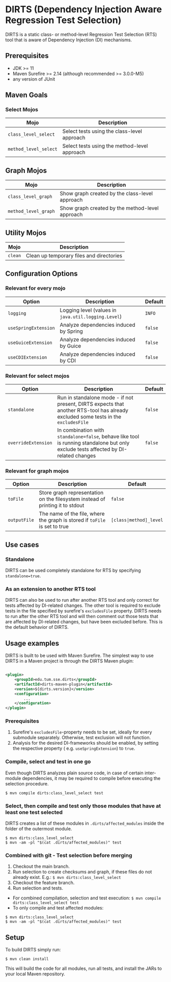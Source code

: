 # DIRTS (Dependency Injection Aware Regression Test Selection)

DIRTS is a static class- or method-level Regression Test Selection (RTS) tool that is aware of
Dependency Injection (DI) mechanisms.

## Prerequisites

- JDK >= 11
- Maven Surefire >= 2.14 (although recommended >= 3.0.0-M5)
- any version of JUnit

## Maven Goals

### Select Mojos

| Mojo                  | Description                                  |
|-----------------------|----------------------------------------------|
| `class_level_select`  | Select tests using the class-level approach  |
| `method_level_select` | Select tests using the method-level approach |

## Graph Mojos

| Mojo                  | Description                                     |
|-----------------------|-------------------------------------------------|
| `class_level_graph`   | Show graph created by the class-level approach  |
| `method_level_graph`  | Show graph created by the method-level approach |

## Utility Mojos

| Mojo    | Description                              |
|---------|------------------------------------------|
| `clean` | Clean up temporary files and directories |

## Configuration Options

### Relevant for every mojo

| Option                | Description                                                                        | Default |
|-----------------------|------------------------------------------------------------------------------------|---------|
| `logging`             | Logging level (values in `java.util.logging.Level`)                                | `INFO`  |
| `useSpringExtension`  | Analyze dependencies induced by Spring                                             | `false` |
| `useGuiceExtension`   | Analyze dependencies induced by Guice                                              | `false` |
| `useCDIExtension`     | Analyze dependencies induced by CDI                                                | `false` |

### Relevant for select mojos

| Option                | Description                                                                                                                          | Default |
|-----------------------|--------------------------------------------------------------------------------------------------------------------------------------|---------|
| `standalone`          | Run in standalone mode - if not present, DIRTS expects that another RTS-tool has already excluded some tests in the `excludesFile`   | `false` |
| `overrideExtension`   | In combination with `standalone=false`, behave like tool is running standalone but only exclude tests affected by DI-related changes | `false` |

### Relevant for graph mojos

| Option                | Description                                                                        | Default |
|-----------------------|------------------------------------------------------------------------------------|---------|
| `toFile`              | Store graph representation on the filesystem instead of printing it to stdout      | `false` |
| `outputFile`          | The name of the file, where the graph is stored if `toFile` is set to true         | `[class\|method]_level` |

## Use cases

### Standalone

DIRTS can be used completely standalone for RTS by specifying `standalone=true`.

### As an extension to another RTS tool

DIRTS can also be used to run after another RTS tool and only correct for tests affected by DI-related changes.
The other tool is required to exclude tests in the file specified by surefire's `excludesFile` property.
DIRTS needs to run after the other RTS tool and will then comment out those tests that are affected by DI-related
changes,
but have been excluded before.
This is the default behavior of DIRTS.

## Usage examples

DIRTS is built to be used with Maven Surefire. The simplest way to use DIRTS in a Maven project is through the DIRTS
Maven plugin:

```xml

<plugin>
    <groupId>edu.tum.sse.dirts</groupId>
    <artifactId>dirts-maven-plugin</artifactId>
    <version>${dirts.version}</version>
    <configuration>
        ...
    </configuration>
</plugin>
```

### Prerequisites

1. Surefire's `excludesFile`-property needs to be set, ideally for every submodule separately. Otherwise, test exclusion
   will not function.
2. Analysis for the desired DI-frameworks should be enabled, by setting the respective property (
   e.g. `useSpringExtension`) to `true`.

### Compile, select and test in one go

Even though DIRTS analyzes plain source code, in case of certain inter-module dependencies, it may be required to
compile before executing the selection procedure.

```shell
$ mvn compile dirts:class_level_select test
```

### Select, then compile and test only those modules that have at least one test selected

DIRTS creates a list of these modules in `.dirts/affected_modules` inside the folder of the outermost module.

```shell
$ mvn dirts:class_level_select
$ mvn -am -pl "$(cat .dirts/affected_modules)" test
```

### Combined with git - Test selection before merging

1. Checkout the main branch.
2. Run selection to create checksums and graph, if these files do not already exist.
   E.g.: ```$ mvn dirts:class_level_select```
3. Checkout the feature branch.
4. Run selection and tests.

- For combined compilation, selection and test execution: ```$ mvn compile dirts:class_level_select test```
- To only compile and test affected modules:

```shell
$ mvn dirts:class_level_select
$ mvn -am -pl "$(cat .dirts/affected_modules)" test
```

## Setup

To build DIRTS simply run:

```shell
$ mvn clean install
```

This will build the code for all modules, run all tests, and install the JARs to your local Maven repository.
